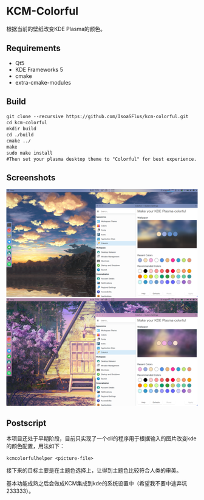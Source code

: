 # KCM-Colorful
根据当前的壁纸改变KDE Plasma的颜色。

## Requirements
* Qt5
* KDE Frameworks 5
* cmake
* extra-cmake-modules

## Build
```
git clone --recursive https://github.com/IsoaSFlus/kcm-colorful.git
cd kcm-colorful
mkdir build
cd ./build
cmake ../
make
sudo make install
#Then set your plasma desktop theme to "Colorful" for best experience.
```

## Screenshots
![a](https://raw.githubusercontent.com/IsoaSFlus/kcm-colorful/master/screenshots/a.png)
![b](https://raw.githubusercontent.com/IsoaSFlus/kcm-colorful/master/screenshots/b.png)

## Postscript
本项目还处于早期阶段，目前只实现了一个cli的程序用于根据输入的图片改变kde的颜色配置，用法如下：
```
kcmcolorfulhelper <picture-file>
```
接下来的目标主要是在主题色选择上，让得到主题色比较符合人类的审美。

基本功能成熟之后会做成KCM集成到kde的系统设置中（希望我不要中途弃坑233333）。
